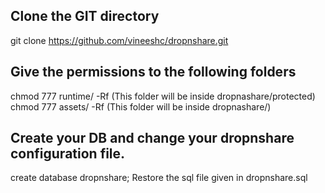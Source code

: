 Clone the GIT directory
----------------------------------------------------------
git clone https://github.com/vineeshc/dropnshare.git

Give the permissions to the following folders
---------------------------------------------------------
chmod 777 runtime/ -Rf (This folder will be inside dropnashare/protected)
chmod 777 assets/ -Rf (This folder will be inside dropnashare/)

Create your DB and change your dropnshare configuration file.
-----------------------------------------------------------------------
create database dropnshare;
Restore the sql file given in dropnshare.sql